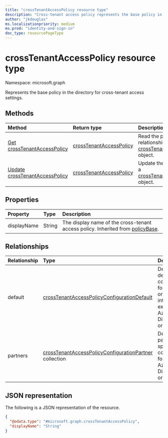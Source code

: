 ```yaml
---
title: "crossTenantAccessPolicy resource type"
description: "Cross-tenant access policy represents the base policy in the directory for cross-tenant access settings."
author: "jkdouglas"
ms.localizationpriority: medium
ms.prod: "identity-and-sign-in"
doc_type: resourcePageType
---
```


# crossTenantAccessPolicy resource type

Namespace: microsoft.graph

Represents the base policy in the directory for cross-tenant access settings.

## Methods

|Method|Return type|Description|
|:---|:---|:---|
|[Get crossTenantAccessPolicy](../api/crosstenantaccesspolicy-get.md)|[crossTenantAccessPolicy](../resources/crosstenantaccesspolicy.md)|Read the properties and relationships of a [crossTenantAccessPolicy](../resources/crosstenantaccesspolicy.md) object.|
|[Update crossTenantAccessPolicy](../api/crosstenantaccesspolicy-update.md)|[crossTenantAccessPolicy](../resources/crosstenantaccesspolicy.md)|Update the properties of a [crossTenantAccessPolicy](../resources/crosstenantaccesspolicy.md) object.|

## Properties

|Property|Type|Description|
|:---|:---|:---|
| displayName | String | The display name of the cross-tenant access policy. Inherited from [policyBase](../resources/policybase.md).|

## Relationships

|Relationship|Type|Description|
|:---|:---|:---|
|default|[crossTenantAccessPolicyConfigurationDefault](../resources/crosstenantaccesspolicyconfigurationdefault.md)|Defines the default configuration for how your organization interacts with external Azure Active Directory organizations.|
|partners|[crossTenantAccessPolicyConfigurationPartner](../resources/crosstenantaccesspolicyconfigurationpartner.md) collection|Defines partner-specific configurations for external Azure Active Directory organizations.|

## JSON representation

The following is a JSON representation of the resource.
<!-- {
  "blockType": "resource",
  "keyProperty": "id",
  "@odata.type": "microsoft.graph.crossTenantAccessPolicy",
  "baseType": "microsoft.graph.tenantRelationshipAccessPolicyBase",
  "openType": false
}
-->

``` json
{
  "@odata.type": "#microsoft.graph.crossTenantAccessPolicy",
  "displayName": "String"
}
```
